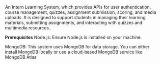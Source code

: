 An Intern Learning System, which provides APIs for user authentication, course management, quizzes, assignment submission, scoring, and media uploads. It is designed to support students in managing their learning materials, submitting assignments, and interacting with quizzes and multimedia resources.


**Prerequisites**
Node.js: Ensure Node.js is installed on your machine.

MongoDB: This system uses MongoDB for data storage. You can either install MongoDB locally or use a cloud-based MongoDB service like MongoDB Atlas
